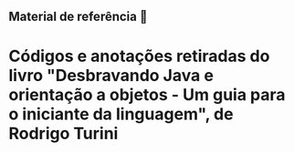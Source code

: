 ## Material de referência 🔖
# Códigos e anotações retiradas do livro "Desbravando Java e orientação a objetos - Um guia para o iniciante da linguagem", de Rodrigo Turini
